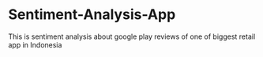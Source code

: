 # Sentiment-Analysis-App
This is sentiment analysis about google play reviews of one of biggest retail app in Indonesia
